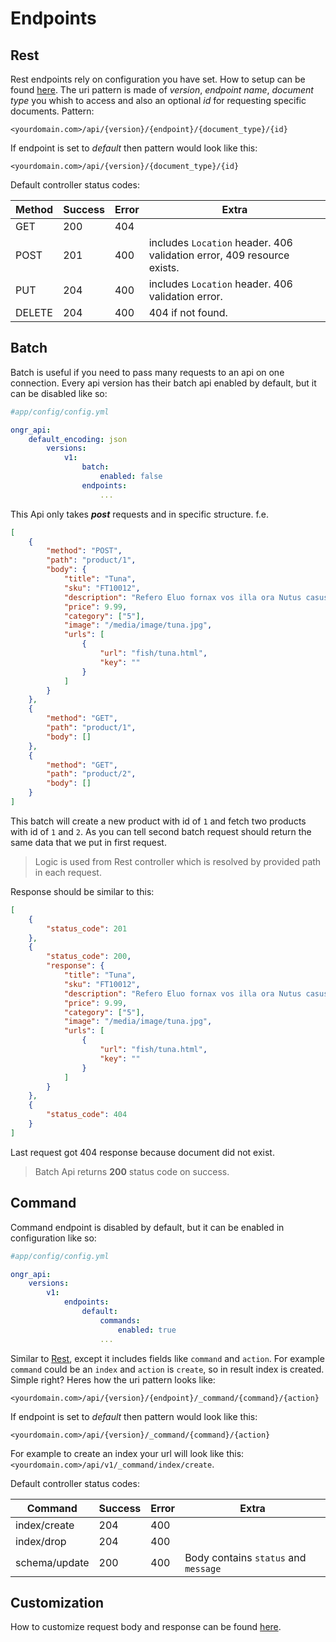 Endpoints
=========

Rest
----

Rest endpoints rely on configuration you have set. How to setup can be found [here][1]. The uri pattern is made of *version*, *endpoint name*, *document type* you whish to access and also an optional *id* for requesting specific documents. Pattern:

```
<yourdomain.com>/api/{version}/{endpoint}/{document_type}/{id}
```

If endpoint is set to *default* then pattern would look like this:

```
<yourdomain.com>/api/{version}/{document_type}/{id}
```

Default controller status codes:

| Method | Success | Error | Extra                                                                  |
|--------|---------|-------|------------------------------------------------------------------------|
| GET    | 200     | 404   |                                                                        |
| POST   | 201     | 400   | includes `Location` header. 406 validation error, 409 resource exists. |
| PUT    | 204     | 400   | includes `Location` header. 406 validation error.                      |
| DELETE | 204     | 400   | 404 if not found.                                                      |

Batch
-----

Batch is useful if you need to pass many requests to an api on one connection. Every api version has their batch api enabled by default, but it can be disabled like so:

```yaml
#app/config/config.yml

ongr_api:
    default_encoding: json
        versions:
            v1:
				batch:
					enabled: false
                endpoints:
                    ...
```

This Api only takes ***post*** requests and in specific structure. f.e.

```json
[
    {
        "method": "POST",
        "path": "product/1",
        "body": {
            "title": "Tuna",
            "sku": "FT10012",
            "description": "Refero Eluo fornax vos illa ora Nutus casus moderor hoc Fides, revolvo vox corium ne eo Decoro.",
            "price": 9.99,
            "category": ["5"],
            "image": "/media/image/tuna.jpg",
            "urls": [
                {
                    "url": "fish/tuna.html",
                    "key": ""
                }
            ]
        }
    },
    {
        "method": "GET",
        "path": "product/1",
        "body": []
    },
	{
        "method": "GET",
        "path": "product/2",
        "body": []
    }
]
```

This batch will create a new product with id of `1` and fetch two products with id of `1` and `2`. As you can tell second batch request should return the same data that we put in first request.
> Logic is used from Rest controller which is resolved by provided path in each request.

Response should be similar to this:

```json
[
	{
		"status_code": 201
	},
	{
		"status_code": 200,
		"response": {
			"title": "Tuna",
            "sku": "FT10012",
            "description": "Refero Eluo fornax vos illa ora Nutus casus moderor hoc Fides, revolvo vox corium ne eo Decoro.",
            "price": 9.99,
            "category": ["5"],
            "image": "/media/image/tuna.jpg",
            "urls": [
                {
                    "url": "fish/tuna.html",
                    "key": ""
                }
            ]
		}
	},
	{
		"status_code": 404
	}
]
```

Last request got 404 response because document did not exist.
> Batch Api returns **200** status code on success.

Command
-------

Command endpoint is disabled by default, but it can be enabled in configuration like so:

```yaml
#app/config/config.yml

ongr_api:
    versions:
        v1:
            endpoints:
                default:
                    commands:
                        enabled: true
                    ...
```

Similar to [Rest](#rest), except it includes fields like `command` and `action`. For example `command` could be an `index` and `action` is `create`, so in result index is created. Simple right? Heres how the uri pattern looks like: 

```
<yourdomain.com>/api/{version}/{endpoint}/_command/{command}/{action}
```

If endpoint is set to *default* then pattern would look like this:

```
<yourdomain.com>/api/{version}/_command/{command}/{action}
```

For example to create an index your url will look like this: `<yourdomain.com>/api/v1/_command/index/create`.

Default controller status codes:

| Command       | Success | Error | Extra                                |
|---------------|---------|-------|--------------------------------------|
| index/create  | 204     | 400   |                                      |
| index/drop    | 204     | 400   |                                      |
| schema/update | 200     | 400   | Body contains `status` and `message` |


Customization
-------------
How to customize request body and response can be found [here][2].

[1]: setup.md
[2]: custom_controller.md
